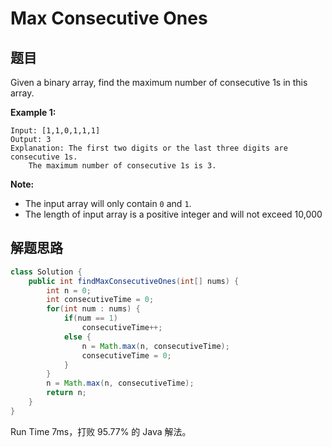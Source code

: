 # Max Consecutive Ones

## 题目

Given a binary array, find the maximum number of consecutive 1s in this array.

**Example 1:**

```
Input: [1,1,0,1,1,1]
Output: 3
Explanation: The first two digits or the last three digits are consecutive 1s.
    The maximum number of consecutive 1s is 3.
```
**Note:**

* The input array will only contain `0` and `1`.
* The length of input array is a positive integer and will not exceed 10,000


## 解题思路

```java
class Solution {
    public int findMaxConsecutiveOnes(int[] nums) {
        int n = 0;
        int consecutiveTime = 0;
        for(int num : nums) {
            if(num == 1) 
                consecutiveTime++;
            else {
                n = Math.max(n, consecutiveTime);
                consecutiveTime = 0;
            }
        }
        n = Math.max(n, consecutiveTime);
        return n;
    }
}
```
Run Time 7ms，打败 95.77% 的 Java 解法。

